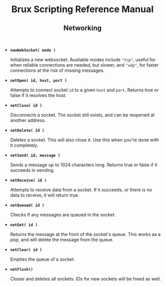 # <center>**Brux Scripting Reference Manual**</center>
## <center>Networking</center>



&nbsp;

* <a name="netNewSocket"></a>**`newWebSocket( mode )`**

  Initializes a new websocket. Available modes include `"tcp"`, useful for when reliable connections are needed, but slower, and `"udp"`, for faster connections at the risk of missing messages.

* <a name="netOpen"></a>**`netOpen( id, host, port )`**

  Attempts to connect socket `id` to a given `host` and `port`. Returns true or false if it resolves the host.

* <a name="netClose"></a>**`netClose( id )`**

  Disconnects a socket. The socket still exists, and can be reopened at another address.

* <a name="netDelete"></a>**`netDelete( id )`**

  Deletes a socket. This will also close it. Use this when you're done with it completely.

* <a name="netSend"></a>**`netSend( id, message )`**

  Sends a message up to 1024 characters long. Returns true or false if it succeeds in sending.

* <a name="netReceive"></a>**`netReceive( id )`**

  Attempts to receive data from a socket. If it succeeds, or there is no data to receive, it will return true.

* <a name="netQueued"></a>**`netQueued( id )`**

  Checks if any messages are queued in the socket.

* <a name="netGet"></a>**`netGet( id )`**

  Returns the message at the front of the socket's queue. This works as a pop, and will delete the message from the queue.

* <a name="netClear"></a>**`netClear( id )`**

  Empties the queue of a socket.

* <a name="netFlush"></a>**`netFlush()`**

  Closes and deletes all sockets. IDs for new sockets will be freed as well.